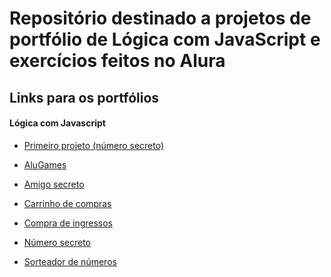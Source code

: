 # Repositório destinado a projetos de portfólio de Lógica com JavaScript e exercícios feitos no Alura #

## Links para os portfólios ##

#### Lógica com Javascript ####

* <a href="https://logica-projeto-inicial-three.vercel.app/">Primeiro projeto (número secreto)</a>

* <a href="https://alugames-orcin.vercel.app/">AluGames</a>

* <a href="https://amigo-secreto-rosy-sigma.vercel.app/">Amigo secreto</a>

* <a href="https://carrinho-compras-nine-kappa.vercel.app/">Carrinho de compras</a>

* <a href="https://ingresso-wine.vercel.app/">Compra de ingressos</a>

* <a href="https://numero-secreto-ten-lac.vercel.app/">Número secreto</a>

* <a href="https://sorteador-numeros-ten-chi.vercel.app/">Sorteador de números</a>